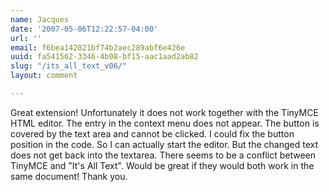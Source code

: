 ```yaml
---
name: Jacques
date: '2007-05-06T12:22:57-04:00'
url: ''
email: f6bea142821bf74b2aec289abf6e426e
uuid: fa541562-3346-4b08-bf15-aac1aad2ab82
slug: "/its_all_text_v06/"
layout: comment

---
```


Great extension! Unfortunately it does not work together with the TinyMCE HTML editor. The entry in the context menu does not appear. The button is covered by the text area and cannot be clicked. I could fix the button position in the code. So I can actually start the editor. But the changed text does not get back into the textarea. There seems to be a conflict between TinyMCE and "It's All Text". Would be great if they would both work in the same document! Thank you.
